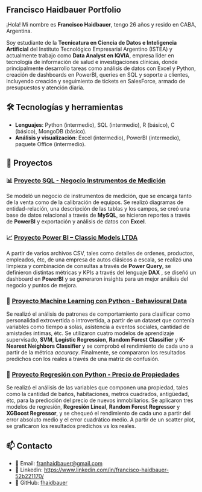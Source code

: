 ## Francisco Haidbauer Portfolio

¡Hola! Mi nombre es **Francisco Haidbauer**, tengo 26 años y resido en CABA, Argentina.

Soy estudiante de la **Tecnicatura en Ciencia de Datos e Inteligencia Artificial** del Instituto Tecnológico Empresarial Argentino (ISTEA) y actualmente trabajo como **Data Analyst en IQVIA**, empresa líder en tecnología de información de salud e investigaciones clínicas, donde principalmente desarrollo tareas como análisis de datos con Excel y Python, creación de dashboards en PowerBI, queries en SQL y soporte a clientes, incluyendo creación y seguimiento de tickets en SalesForce, armado de presupuestos y atención diaria.

## 🛠️ Tecnologías y herramientas
- **Lenguajes**: Python (intermedio), SQL (intermedio), R (básico), C (básico), MongoDB (básico).
- **Análisis y visualización**: Excel (intermedio), PowerBI (intermedio), paquete Office (intermedio).

## 🚀 Proyectos

### 📊 [Proyecto SQL - Negocio Instrumentos de Medición](./Proyecto%20SQL%20-%20negocio%20instrumentos%20de%20medición)
Se modeló un negocio de instrumentos de medición, que se encarga tanto de la venta como de la calibración de equipos. Se realizó diagramas de entidad-relación, una descripción de las tablas y los campos, se creó una base de datos relacional a través de **MySQL**, se hicieron reportes a través de **PowerBI** y exportación y análisis de datos con **Excel**.



### 📈 [Proyecto Power BI – Classic Models LTDA](./Proyecto%20PowerBI%20-%20Classic%20Models%20LTDA)
A partir de varios archivos CSV, tales como detalles de ordenes, productos, empleados, étc, de una empresa de autos clásicos a escala, se realizó una limpieza y combinación de consultas a través de **Power Query**, se definieron distintas métricas y KPIs a través del lenguaje **DAX** , se diseñó un dashboard en **PowerBI** y se generaron insights para un mejor análisis del negocio y puntos de mejora.


### 🤖 [Proyecto Machine Learning con Python - Behavioural Data](./Proyecto%20Machine%20Learning%20con%20Python%20-%20Behavioural%20Data)

Se realizó el análisis de patrones de comportamiento para clasificar como personalidad extrovertida o introvertida, a partir de un dataset que contenía variables como tiempo a solas, asistencia a eventos sociales, cantidad de amistades íntimas, étc. Se utilizaron cuatro modelos de aprendizaje supervisado, **SVM**, **Logistic Regression**, **Random Forest Classifier** y **K-Nearest Neighbors Classifier** y se comprobó el rendimiento de cada uno a partir de la métrica *accuracy*. Finalmente, se compararon los resultados predichos con los reales a través de una matriz de confusión.


### 🧮 [Proyecto Regresión con Python - Precio de Propiedades](./Proyecto%20Regresión%20con%20Python%20-%20Precio%20inmobiliarios)

Se realizó el análisis de las variables que componen una propiedad, tales como la cantidad de baños, habitaciones, metros cuadrados, antigüedad, étc, para la predicción del precio de nuevos inmobiliarios. Se aplicaron tres modelos de regresión, **Regresión Lineal**, **Random Forest Regressor** y **XGBoost Regressor**, y se chequeó el rendimiento de cada uno a partir del error absoluto medio y el error cuadrático medio. A partir de un scatter plot, se graficaron los resultados predichos vs los reales.


## 📫 Contacto
- 📧 Email: franhaidbauer@gmail.com
- 💼 Linkedin: https://www.linkedin.com/in/francisco-haidbauer-52b221170/
- 🐙 GitHub: [fhaidbauer](https://github.com/fhaidbauer)





